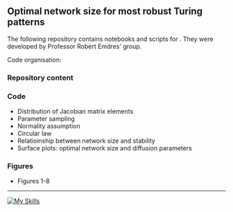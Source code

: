 ## Optimal network size for most robust Turing patterns 

The following repository contains notebooks and scripts for . They were developed by Professor Robert Emdres' group. 

Code organisation: 

### Repository content

### Code
- Distribution of Jacobian matrix elements
- Parameter sampling
- Normality assumption
- Circular law
- Relatioinship between network size and stability
- Surface plots: optimal network size and diffusion parameters
  
### Figures
- Figures 1-8
  
---
[![My Skills](https://skillicons.dev/icons?i=py)](https://skillicons.dev)
